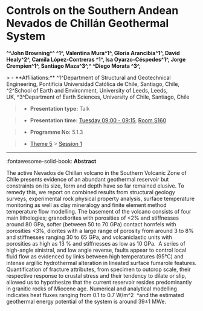 # Controls on the Southern Andean Nevados de Chillán Geothermal System

**^^John Browning^^ ^1^, Valentina Mura^1^, Gloria Arancibia^1^, David Healy^2^, Camila López-Contreras ^1^, Isa Oyarzo-Céspedes^1^, Jorge Crempien^1^, Santiago Maza^3^,^ ^Diego Morata ^3^,**

<!-- more -->> - **Affiliations:** ^1^Department of Structural and Geotechnical Engineering, Pontificia Universidad Católica de Chile, Santiago, Chile, ^2^School of Earth and Environment, University of Leeds, Leeds, UK, ^3^Department of Earth Sciences, University of Chile, Santiago, Chile 

> - **Presentation type:** Talk

> - **Presentation time:** [Tuesday 09:00 - 09:15](../sessions_comparison.md#__tabbed_2_2), [Room S160](../maps_venue.md#__tabbed_1_2)

> - **Programme No:** 5.1.3

> - [Theme 5](../theme5.md) > [Session 1](../sessions/session-5-1.md)

--- 

:fontawesome-solid-book: **Abstract**

The active Nevados de Chillan volcano in the Southern Volcanic Zone of Chile presents evidence of an abundant geothermal reservoir but constraints on its size, form and depth have so far remained elusive. To remedy this, we report on combined results from structural geology surveys, experimental rock physical property analysis, surface temperature monitoring as well as clay mineralogy and finite element method temperature flow modelling. The basement of the volcano consists of four main lithologies; granodiorites with porosities of <2% and stiffnesses around 80 GPa, softer (between 50 to 70 GPa) contact hornfels with porosities <3%, diorites with a large range of porosity from around 3 to 8% and stiffnesses ranging 30 to 65 GPa, and volcaniclastic units with porosities as high as 13 % and stiffnesses as low as 10 GPa.  A series of high-angle sinistral, and low angle reverse, faults appear to control local fluid flow as evidenced by links between high temperatures (95°C) and intense argillic hydrothermal alteration in lineated surface fumarole features. Quantification of fracture attributes, from specimen to outcrop scale, their respective response to crustal stress and their tendency to dilate or slip, allowed us to hypothesize that the current reservoir resides predominantly in granitic rocks of Miocene age. Numerical and analytical modelling indicates heat fluxes ranging from 0.1 to 0.7 W/m^2  ^and the estimated geothermal energy potential of the system is around 39±1 MWe.

